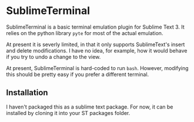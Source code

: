 # SublimeTerminal

SublimeTerminal is a basic terminal emulation plugin for Sublime Text 3. It relies on the python library `pyte` for most of the actual emulation.

At present it is severly limited, in that it only supports SublimeText's insert and delete modifications. I have no idea, for example, how it would behave if you try to undo a change to the view.

At present, SublimeTerminal is hard-coded to run `bash`. However, modifying this should be pretty easy if you prefer a different terminal.

## Installation

I haven't packaged this as a sublime text package. For now, it can be installed by cloning it into your ST packages
folder.
